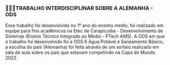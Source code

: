 ### 👩🏽‍💻TRABALHO INTERDISCIPLINAR SOBRE A ALEMANHA - ODS

Esse trabalho foi desenvolvido no 1º ano do ensimo médio, foi realizado em equipe para fins acadêmicos na Etec de Carapicuíba - Desenvolvimento de Sistemas (Ensino Técnico Integrado ao Médio - PTech AMS).
A ODS em que o trabalho foi desenvolvido foi a ODS 6 Água Potável e Saneamento Básico, a escolha do país (Alemanha) foi feita através de um sorteio realizado em sala de aula sobre os pais que estavam competindo na Copa do Mundo 2022.
